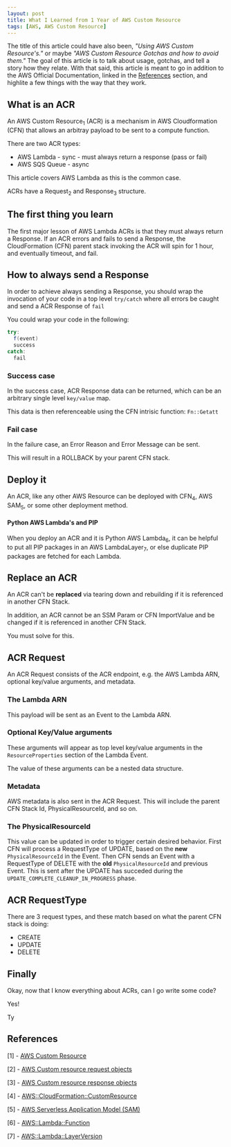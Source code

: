 ```yaml
---
layout: post
title: What I Learned from 1 Year of AWS Custom Resource
tags: [AWS, AWS Custom Resource]
---
```


The title of this article could have also been, *"Using AWS Custom Resource's."* or maybe *"AWS Custom Resource Gotchas and how to avoid them."*   The goal of this article is to talk about usage, gotchas, and tell a story how they relate. With that said, this article is meant to go in addition to the AWS Official Documentation, linked in the [References](#References) section, and highlite a few things with the way that they work.

## What is an ACR

An AWS Custom Resource<sub>1</sub> (ACR) is a mechanism in AWS Cloudformation (CFN) that allows an arbitray payload to be sent to a compute function.  

There are two ACR types:

- AWS Lambda - sync - must always return a response (pass or fail)
- AWS SQS Queue - async

This article covers AWS Lambda as this is the common case.

ACRs have a  Request<sub>2</sub> and Response<sub>3</sub> structure.

## The first thing you learn

The first major lesson of AWS Lambda ACRs is that they must always return a Response. If an ACR errors and fails to send a Response, the CloudFormation (CFN) parent stack invoking the ACR will spin for 1 hour, and eventually timeout, and fail.

## How to always send a Response

In order to achieve always sending a Response, you should wrap the invocation of your code in a top level `try/catch` where all errors be caught and send a ACR Response of `fail`

You could wrap your code in the following:

```java
try:
  f(event)
  success
catch:
  fail
```

### Success case

In the success case, ACR Response data can be returned, which can be an arbitrary single level `key/value` map.

This data is then referenceable using the CFN intrisic function: `Fn::Getatt` 

### Fail case

In the failure case, an Error Reason and Error Message can be sent.

This will result in a ROLLBACK by your parent CFN stack.

## Deploy it

An ACR, like any other AWS Resource can be deployed with CFN<sub>4</sub>, AWS SAM<sub>5</sub>, or some other deployment method.

#### Python AWS Lambda's and PIP

When you deploy an ACR and it is Python AWS Lambda<sub>6</sub>, it can be helpful to put all PIP packages in an AWS LambdaLayer<sub>7</sub>, or else duplicate PIP packages are fetched for each Lambda.

## Replace an ACR

An ACR can't be **replaced** via tearing down and rebuilding if it is referenced in another CFN Stack. 

In addition, an ACR cannot be an SSM Param or CFN ImportValue and be changed if it is referenced in another CFN Stack. 

You must solve for this.

## ACR Request 

An ACR Request consists of the ACR endpoint, e.g. the AWS Lambda ARN, optional key/value arguments, and metadata.

### The Lambda ARN

This payload will be sent as an Event to the Lambda ARN.

### Optional Key/Value arguments

These arguments will appear as top level key/value arguments in the `ResourceProperties` section of the Lambda Event.

The value of these arguments can be a nested data structure.

### Metadata

AWS metadata is also sent in the ACR Request. This will include the parent CFN Stack Id, PhysicalResourceId, and so on.

### The PhysicalResourceId

This value can be updated in order to trigger certain desired behavior.  First CFN will process a RequestType of UPDATE, based on the **new** `PhysicalResourceId` in the Event. Then CFN sends an Event with a RequestType of DELETE with the **old** `PhysicalResourceId` and previous Event. This is sent after the UPDATE has succeded during the `UPDATE_COMPLETE_CLEANUP_IN_PROGRESS` phase.

## ACR RequestType

There are 3 request types, and these match based on what the parent CFN stack is doing:

- CREATE
- UPDATE
- DELETE

## Finally

Okay, now that I know everything about ACRs, can I go write some code?

Yes!

Ty


## References

[1] - [AWS Custom Resource](https://docs.aws.amazon.com/AWSCloudFormation/latest/UserGuide/template-custom-resources.html)

[2] - [AWS Custom resource request objects](https://docs.aws.amazon.com/AWSCloudFormation/latest/UserGuide/crpg-ref-requests.html)

[3] - [AWS Custom resource response objects](https://docs.aws.amazon.com/AWSCloudFormation/latest/UserGuide/crpg-ref-responses.html)

[4]  - [AWS::CloudFormation::CustomResource](https://docs.aws.amazon.com/AWSCloudFormation/latest/UserGuide/aws-resource-cfn-customresource.html)

[5] - [AWS Serverless Application Model (SAM)](https://docs.aws.amazon.com/serverless-application-model/latest/developerguide/serverless-getting-started.html)

[6] - [AWS::Lambda::Function](https://docs.aws.amazon.com/AWSCloudFormation/latest/UserGuide/aws-resource-lambda-function.html)

[7] - [AWS::Lambda::LayerVersion](https://docs.aws.amazon.com/AWSCloudFormation/latest/UserGuide/aws-resource-lambda-layerversion.html)

